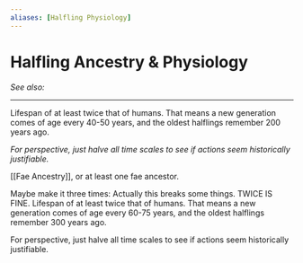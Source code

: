 ```yaml
---
aliases: [Halfling Physiology]
---
```


# Halfling Ancestry & Physiology
*See also:*
___
Lifespan of at least twice that of humans. That means a new generation comes of age every 40-50 years, and the oldest halflings remember 200 years ago.

*For perspective, just halve all time scales to see if actions seem historically justifiable.*

[[Fae Ancestry]], or at least one fae ancestor.

Maybe make it three times: Actually this breaks some things. TWICE IS FINE.
Lifespan of at least twice that of humans. That means a new generation comes of age every 60-75 years, and the oldest halflings remember 300 years ago.

For perspective, just halve all time scales to see if actions seem historically justifiable.
